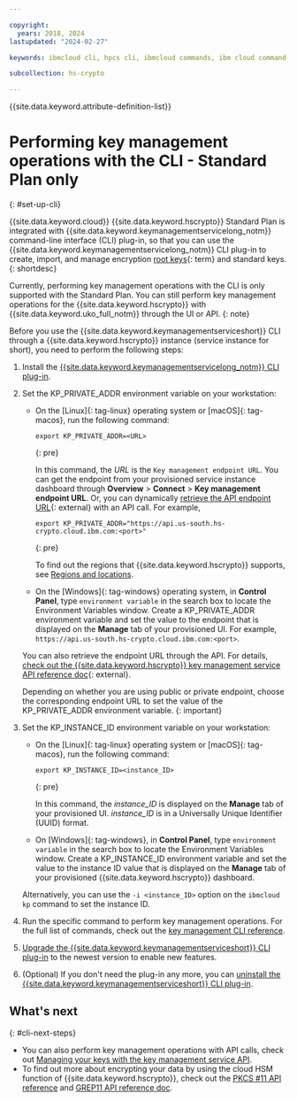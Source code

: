 ```yaml
---

copyright:
  years: 2018, 2024
lastupdated: "2024-02-27"

keywords: ibmcloud cli, hpcs cli, ibmcloud commands, ibm cloud command-line interface, key protect cli, kms cli

subcollection: hs-crypto

---
```


{{site.data.keyword.attribute-definition-list}}

# Performing key management operations with the CLI - Standard Plan only
{: #set-up-cli}

{{site.data.keyword.cloud}} {{site.data.keyword.hscrypto}} Standard Plan is integrated with {{site.data.keyword.keymanagementservicelong_notm}} command-line interface (CLI) plug-in, so that you can use the {{site.data.keyword.keymanagementservicelong_notm}} CLI plug-in to create, import, and manage encryption [root keys](#x6946961){: term} and standard keys.
{: shortdesc}

Currently, performing key management operations with the CLI is only supported with the Standard Plan. You can still perform key management operations for the {{site.data.keyword.hscrypto}} with {{site.data.keyword.uko_full_notm}} through the UI or API. 
{: note}

Before you use the {{site.data.keyword.keymanagementserviceshort}} CLI through a {{site.data.keyword.hscrypto}} instance (service instance for short), you need to perform the following steps:

1. Install the [{{site.data.keyword.keymanagementservicelong_notm}} CLI plug-in](/docs/key-protect?topic=key-protect-set-up-cli#install-cli).

2. Set the KP_PRIVATE_ADDR environment variable on your workstation:

    - On the [Linux]{: tag-linux} operating system or [macOS]{: tag-macos}, run the following command:

      ```
      export KP_PRIVATE_ADDR=<URL>
      ```
      {: pre}

      In this command, the *URL* is the `Key management endpoint URL`. You can get the endpoint from your provisioned service instance dashboard through **Overview** &gt; **Connect** &gt; **Key management endpoint URL**. Or, you can dynamically [retrieve the API endpoint URL](/apidocs/hs-crypto#getinstance){: external} with an API call. For example,

      ```
      export KP_PRIVATE_ADDR="https://api.us-south.hs-crypto.cloud.ibm.com:<port>"
      ```
      {: pre}

      To find out the regions that {{site.data.keyword.hscrypto}} supports, see [Regions and locations](/docs/hs-crypto?topic=hs-crypto-regions).

    - On the [Windows]{: tag-windows} operating system, in **Control Panel**, type `environment variable` in the search box to locate the Environment Variables window. Create a KP_PRIVATE_ADDR environment variable and set the value to the endpoint that is displayed on the **Manage** tab of your provisioned UI. For example, `https://api.us-south.hs-crypto.cloud.ibm.com:<port>`.

    You can also retrieve the endpoint URL through the API. For details, [check out the {{site.data.keyword.hscrypto}} key management service API reference doc](/apidocs/hs-crypto){: external}.

    Depending on whether you are using public or private endpoint, choose the corresponding endpoint URL to set the value of the KP_PRIVATE_ADDR environment variable.
    {: important}

3. Set the KP_INSTANCE_ID environment variable on your workstation:

    - On the [Linux]{: tag-linux} operating system or [macOS]{: tag-macos}, run the following command:

      ```
      export KP_INSTANCE_ID=<instance_ID>
      ```
      {: pre}

      In this command, the *instance_ID* is displayed on the **Manage** tab of your provisioned UI. *instance_ID* is in a Universally Unique Identifier (UUID) format.

    - On [Windows]{: tag-windows}, in **Control Panel**, type `environment variable` in the search box to locate the Environment Variables window. Create a KP_INSTANCE_ID environment variable and set the value to the instance ID value that is displayed on the **Manage** tab of your provisioned {{site.data.keyword.hscrypto}} dashboard.

    Alternatively, you can use the `-i <instance_ID>` option on the `ibmcloud kp` command to set the instance ID.

4. Run the specific command to perform key management operations. For the full list of commands, check out the [key management CLI reference](/docs/key-protect?topic=key-protect-cli-plugin-key-protect-cli-reference).

5. [Upgrade the {{site.data.keyword.keymanagementserviceshort}} CLI plug-in](/docs/key-protect?topic=key-protect-set-up-cli#update-cli) to the newest version to enable new features.

6. (Optional) If you don't need the plug-in any more, you can [uninstall the {{site.data.keyword.keymanagementserviceshort}} CLI plug-in](/docs/key-protect?topic=key-protect-set-up-cli#uninstall-cli).

## What's next
{: #cli-next-steps}

- You can also perform key management operations with API calls, check out [Managing your keys with the key management service API](/docs/hs-crypto?topic=hs-crypto-set-up-kms-api).
- To find out more about encrypting your data by using the cloud HSM function of {{site.data.keyword.hscrypto}}, check out the [PKCS #11 API reference](/docs/hs-crypto?topic=hs-crypto-pkcs11-api-ref) and [GREP11 API reference doc](/docs/hs-crypto?topic=hs-crypto-grep11-api-ref).
